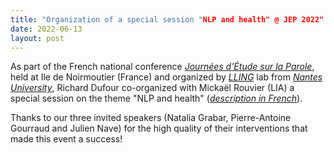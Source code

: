 ```yaml
---
title: "Organization of a special session "NLP and health" @ JEP 2022"
date: 2022-06-13
layout: post
---
```


As part of the French national conference *[Journées d'Étude sur la Parole](https://jep2022.univ-nantes.fr/)*, held at Ile de Noirmoutier (France) and organized by *[LLING](https://lling.univ-nantes.fr/)* lab from *[Nantes University](https://www.univ-nantes.fr)*, Richard Dufour co-organized with Mickaël Rouvier (LIA) a special session on the theme "NLP and health" (*[description in French](https://jep2022.univ-nantes.fr/wp-content/uploads/2022/05/LangageSante_A.pdf)*).

Thanks to our three invited speakers (Natalia Grabar, Pierre-Antoine Gourraud and Julien Nave) for the high quality of their interventions that made this event a success!
